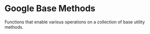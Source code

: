 # Google Base Methods

Functions that enable various operations on a collection of base utility methods.

